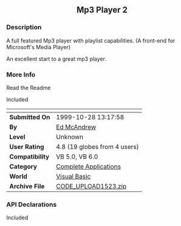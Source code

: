 ﻿<div align="center">

## Mp3 Player 2


</div>

### Description

A full featured Mp3 player with playlist capabilities. (A front-end for Microsoft's Media Player)

An excellent start to a great mp3 player.
 
### More Info
 
Read the Readme

Included


<span>             |<span>
---                |---
**Submitted On**   |1999-10-28 13:17:58
**By**             |[Ed McAndrew](https://github.com/Planet-Source-Code/PSCIndex/blob/master/ByAuthor/ed-mcandrew.md)
**Level**          |Unknown
**User Rating**    |4.8 (19 globes from 4 users)
**Compatibility**  |VB 5\.0, VB 6\.0
**Category**       |[Complete Applications](https://github.com/Planet-Source-Code/PSCIndex/blob/master/ByCategory/complete-applications__1-27.md)
**World**          |[Visual Basic](https://github.com/Planet-Source-Code/PSCIndex/blob/master/ByWorld/visual-basic.md)
**Archive File**   |[CODE\_UPLOAD1523\.zip](https://github.com/Planet-Source-Code/ed-mcandrew-mp3-player-2__1-4210/archive/master.zip)

### API Declarations

Included





